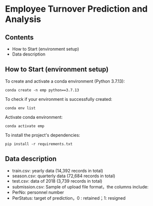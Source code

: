 # Employee Turnover Prediction and Analysis

## Contents
* How to Start (environment setup)
* Data description

## How to Start (environment setup)
To create and activate a conda environment (Python 3.7.13):
```
conda create -n emp python==3.7.13
```

To check if your environment is successfully created:
```
conda env list
```

Activate conda environment:
```
conda activate emp
```

To install the project's dependencies:
```
pip install -r requirements.txt
```

## Data description
* train.csv: yearly data (14,392 records in total)
* season.csv: quarterly data (72,684 records in total)
* test.csv: data of 2018 (3,739 records in total)
* submission.csv: Sample of upload file format，the columns include: 
* PerNo: personnel number
* PerStatus:  target of prediction，0 : retained；1: resigned